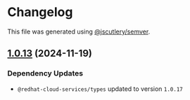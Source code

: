 # Changelog

This file was generated using [@jscutlery/semver](https://github.com/jscutlery/semver).

## [1.0.13](https://github.com/RedHatInsights/frontend-components/compare/@redhat-cloud-services/chrome-1.0.12...@redhat-cloud-services/chrome-1.0.13) (2024-11-19)

### Dependency Updates

* `@redhat-cloud-services/types` updated to version `1.0.17`
